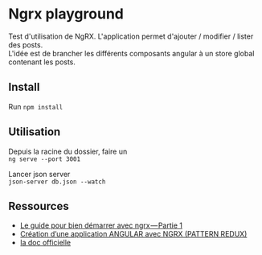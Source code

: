 # Ngrx playground

Test d'utilisation de NgRX. L'application permet d'ajouter / modifier / lister des posts.    
L'idée est de brancher les différents composants angular à un store global contenant les posts.

## Install

Run ``npm install``    

## Utilisation

Depuis la racine du dossier, faire un    
``ng serve --port 3001``    

Lancer json server    
``json-server db.json --watch``    

## Ressources

* [Le guide pour bien démarrer avec ngrx — Partie 1](https://medium.com/@nioperas06/le-guide-pour-bien-d%C3%A9marrer-avec-ngrx-partie-1-7d18d3172269)    
* [Création d’une application ANGULAR avec NGRX (PATTERN REDUX)](https://medium.com/code-divoire/cr%C3%A9ation-dune-application-angular-avec-ngrx-pattern-redux-845f9ac7606e)    
* [la doc officielle](https://ngrx.io/)
